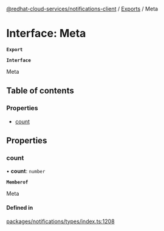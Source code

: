 [@redhat-cloud-services/notifications-client](../README.md) / [Exports](../modules.md) / Meta

# Interface: Meta

**`Export`**

**`Interface`**

Meta

## Table of contents

### Properties

- [count](Meta.md#count)

## Properties

### count

• **count**: `number`

**`Memberof`**

Meta

#### Defined in

[packages/notifications/types/index.ts:1208](https://github.com/RedHatInsights/javascript-clients/blob/master/packages/notifications/types/index.ts#L1208)
